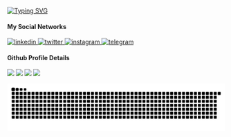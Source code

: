 [![Typing SVG](https://readme-typing-svg.demolab.com?font=Joti+One&size=40&pause=1000&color=6CC644&vCenter=true&width=590&lines=I'm+Reza+Effati+Moghaddam;Web+Developer;Experienced+UI%2FUX+Designer;4%2B+years+of+coding+experience;Always+learning+a+new+things)](https://git.io/typing-svg)

#### My Social Networks

<a href="https://www.linkedin.com/in/effati78" target="_blank">
<img src="https://user-images.githubusercontent.com/56348113/202894111-e6dda54b-8937-47ac-93f6-770617cda70c.svg" alt="linkedin" width="70">
</a>

<a href="https://twitter.com/effati78" target="_blank">
<img src="https://user-images.githubusercontent.com/56348113/202894121-0acdc7d4-8b42-4bc4-ae27-ae41ab93c32a.svg" alt="twitter" width="70">
</a>

<a href="https://www.instagram.com/effati78/" target="_blank">
<img src="https://user-images.githubusercontent.com/56348113/202894124-1ad37b41-e42a-4bef-afbf-cdfb872165e9.svg" alt="instagram" width="70">
</a>

<a href="https://t.me/effati78" target="_blank">
<img src="https://user-images.githubusercontent.com/56348113/202894127-727e0f44-c95c-46af-b1bd-63bb850de110.svg" alt="telegram" width="70">
</a>

#### Github Profile Details

<p align="left">
<img height="160em" src="http://github-profile-summary-cards.vercel.app/api/cards/profile-details?username=effati78&theme=github_dark"/>
<img height="160em" src="http://github-profile-summary-cards.vercel.app/api/cards/stats?username=effati78&theme=github_dark"/>
<img height="160em" src="http://github-profile-summary-cards.vercel.app/api/cards/productive-time?username=effati78&theme=github_dark&utcOffset=8"/>
<img height="160em" src="http://github-profile-summary-cards.vercel.app/api/cards/most-commit-language?username=effati78&theme=github_dark"/>
</p>

<div align="center">
<img src="https://github.com/effati78/effati78/blob/output/github-contribution-grid-snake.svg?palette=github">
</div>
